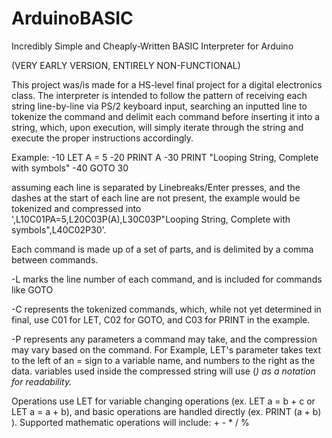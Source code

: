 # ArduinoBASIC
Incredibly Simple and Cheaply-Written BASIC Interpreter for Arduino

(VERY EARLY VERSION, ENTIRELY NON-FUNCTIONAL)

This project was/is made for a HS-level final project for a digital electronics class.
The interpreter is intended to follow the pattern of receiving each string line-by-line via PS/2 keyboard input, searching an inputted line to tokenize the command and delimit each command before inserting it into a string, which, upon execution, will simply iterate through the string and execute the proper instructions accordingly.

Example:
-10 LET A = 5
-20 PRINT A
-30 PRINT "Looping String, Complete with symbols"
-40 GOTO 30

assuming each line is separated by Linebreaks/Enter presses, and the dashes at the start of each line are not present, 
the example would be tokenized and compressed into ',L10C01PA=5,L20C03P(A),L30C03P"Looping String, Complete with symbols",L40C02P30'.

Each command is made up of a set of parts, and is delimited by a comma between commands.

-L<x> marks the line number of each command, and is included for commands like GOTO
  
-C<x> represents the tokenized commands, which, while not yet determined in final, use C01 for LET, C02 for GOTO, and C03 for PRINT in the example.
  
-P<x> represents any parameters a command may take, and the compression may vary based on the command. For Example, LET's parameter takes text to the left of an = sign to a variable name, and numbers to the right as the data.
variables used inside the compressed string will use (<var>) as a notation for readability.

Operations use LET for variable changing operations (ex. LET a = b + c or LET a = a + b), and basic operations are handled directly (ex. PRINT (a + b) ). Supported mathematic operations will include: + - * / %


